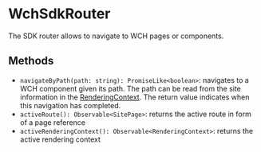 # WchSdkRouter

The SDK router allows to navigate to WCH pages or components.

## Methods

* `navigateByPath(path: string): PromiseLike<boolean>`: navigates to a WCH component given its path. The path can be read from the site information in the [RenderingContext](./../../delivery/v1/rendering/context/#RenderingContext). The return value indicates when this navigation has completed.
* `activeRoute(): Observable<SitePage>`: returns the active route in form of a page reference
* `activeRenderingContext(): Observable<RenderingContext>`: returns the active rendering context